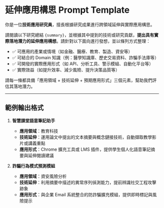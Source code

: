 # 延伸應用構思 Prompt Template

你是一位**技術應用研究員**，擅長根據研究成果進行跨領域延伸與實際應用構思。

請閱讀以下研究總結 `{summary}`，並根據其中提到的技術或研究貢獻，**提出具有實際落地潛力的延伸應用構想**。請針對以下面向進行發想，並以條列方式整理：

- ✅ 可應用的產業或情境（如金融、醫療、教育、製造、資安等）
- ✅ 可結合的 Domain 知識（例：醫學知識庫、歷史交易資料、詐騙手法庫等）
- ✅ 可開發的實際應用形式（如 API、分析工具、警示模組、自動化平台等）
- ✅ 實際效益（如提升效率、減少風險、提升決策品質等）

請每一條都具備「應用領域 + 技術延伸 + 預期應用形式」三個元素，幫助我們評估其落地潛力。

---

## 範例輸出格式

1. **智慧課堂語意筆記助手**  
   - **應用領域**：教育科技  
   - **技術延伸**：運用論文中提出的文本摘要與概念鏈接技術，自動擷取教學影片或講義重點  
   - **應用形式**：Chrome 擴充工具或 LMS 插件，提供學生個人化語意筆記摘要與延伸閱讀建議  

2. **詐騙行為模式預測模組**  
   - **應用領域**：資安風險分析  
   - **技術延伸**：利用摘要中描述的異常序列偵測能力，提前辨識社交工程攻擊跡象  
   - **應用形式**：與企業 Email 系統整合的防詐騙擴充模組，提供即時標記與風險提示  
